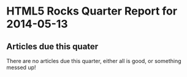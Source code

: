 HTML5 Rocks Quarter Report for 2014-05-13
=========================================

Articles due this quater
------------------------

There are no articles due this quarter, either all is good, or something messed up!

